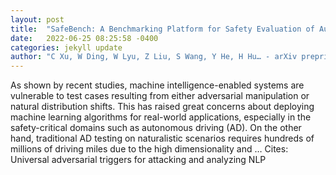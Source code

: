 ```yaml
---
layout: post
title:  "SafeBench: A Benchmarking Platform for Safety Evaluation of Autonomous Vehicles"
date:   2022-06-25 08:25:58 -0400
categories: jekyll update
author: "C Xu, W Ding, W Lyu, Z Liu, S Wang, Y He, H Hu… - arXiv preprint arXiv …, 2022"
---
```

As shown by recent studies, machine intelligence-enabled systems are vulnerable to test cases resulting from either adversarial manipulation or natural distribution shifts. This has raised great concerns about deploying machine learning algorithms for real-world applications, especially in the safety-critical domains such as autonomous driving (AD). On the other hand, traditional AD testing on naturalistic scenarios requires hundreds of millions of driving miles due to the high dimensionality and …
Cites: ‪Universal adversarial triggers for attacking and analyzing NLP‬  